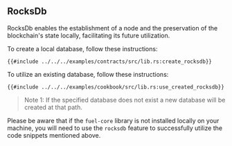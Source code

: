 ## RocksDb

RocksDb enables the establishment of a node and the preservation of the blockchain's state locally, facilitating its future utilization.

To create a local database, follow these instructions:

```rust,ignore
{{#include ../../../examples/contracts/src/lib.rs:create_rocksdb}}
```

To utilize an existing database, follow these instructions:

```rust,ignore
{{#include ../../../examples/cookbook/src/lib.rs:use_created_rocksdb}}
```

> Note 1: If the specified database does not exist a new database will be created at that path.

Please be aware that if the `fuel-core` library is not installed locally on your machine, you will need to use the `rocksdb` feature to successfully utilize the code snippets mentioned above.